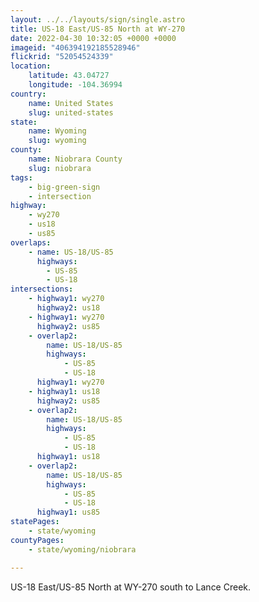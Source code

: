```yaml
---
layout: ../../layouts/sign/single.astro
title: US-18 East/US-85 North at WY-270
date: 2022-04-30 10:32:05 +0000 +0000
imageid: "406394192185528946"
flickrid: "52054524339"
location:
    latitude: 43.04727
    longitude: -104.36994
country:
    name: United States
    slug: united-states
state:
    name: Wyoming
    slug: wyoming
county:
    name: Niobrara County
    slug: niobrara
tags:
    - big-green-sign
    - intersection
highway:
    - wy270
    - us18
    - us85
overlaps:
    - name: US-18/US-85
      highways:
        - US-85
        - US-18
intersections:
    - highway1: wy270
      highway2: us18
    - highway1: wy270
      highway2: us85
    - overlap2:
        name: US-18/US-85
        highways:
            - US-85
            - US-18
      highway1: wy270
    - highway1: us18
      highway2: us85
    - overlap2:
        name: US-18/US-85
        highways:
            - US-85
            - US-18
      highway1: us18
    - overlap2:
        name: US-18/US-85
        highways:
            - US-85
            - US-18
      highway1: us85
statePages:
    - state/wyoming
countyPages:
    - state/wyoming/niobrara

---
```

US-18 East/US-85 North at WY-270 south to Lance Creek.